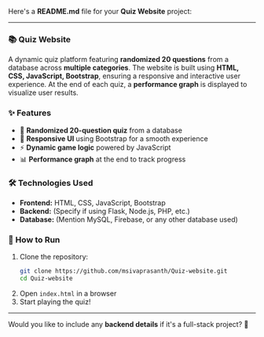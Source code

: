 Here's a **README.md** file for your **Quiz Website** project:  

---

### 📚 Quiz Website  

A dynamic quiz platform featuring **randomized 20 questions** from a database across **multiple categories**. The website is built using **HTML, CSS, JavaScript, Bootstrap**, ensuring a responsive and interactive user experience. At the end of each quiz, a **performance graph** is displayed to visualize user results.  

### ✨ Features  
- 📌 **Randomized 20-question quiz** from a database  
- 🎨 **Responsive UI** using Bootstrap for a smooth experience  
- ⚡ **Dynamic game logic** powered by JavaScript  
- 📊 **Performance graph** at the end to track progress  

### 🛠️ Technologies Used  
- **Frontend:** HTML, CSS, JavaScript, Bootstrap  
- **Backend:** (Specify if using Flask, Node.js, PHP, etc.)  
- **Database:** (Mention MySQL, Firebase, or any other database used)  

### 🚀 How to Run  
1. Clone the repository:  
   ```sh
   git clone https://github.com/msivaprasanth/Quiz-website.git
   cd Quiz-website
   ```
2. Open `index.html` in a browser  
3. Start playing the quiz!  

---

Would you like to include any **backend details** if it's a full-stack project? 🚀
